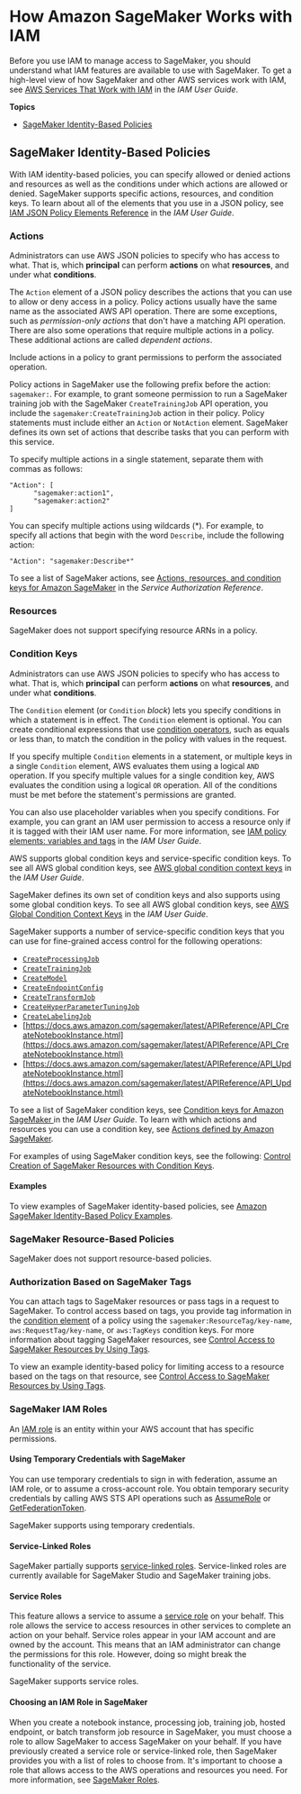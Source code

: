 # How Amazon SageMaker Works with IAM<a name="security_iam_service-with-iam"></a>

Before you use IAM to manage access to SageMaker, you should understand what IAM features are available to use with SageMaker\. To get a high\-level view of how SageMaker and other AWS services work with IAM, see [AWS Services That Work with IAM](https://docs.aws.amazon.com/IAM/latest/UserGuide/reference_aws-services-that-work-with-iam.html) in the *IAM User Guide*\.

**Topics**
+ [SageMaker Identity\-Based Policies](#security_iam_service-with-iam-id-based-policies)

## SageMaker Identity\-Based Policies<a name="security_iam_service-with-iam-id-based-policies"></a>

With IAM identity\-based policies, you can specify allowed or denied actions and resources as well as the conditions under which actions are allowed or denied\. SageMaker supports specific actions, resources, and condition keys\. To learn about all of the elements that you use in a JSON policy, see [IAM JSON Policy Elements Reference](https://docs.aws.amazon.com/IAM/latest/UserGuide/reference_policies_elements.html) in the *IAM User Guide*\.

### Actions<a name="security_iam_service-with-iam-id-based-policies-actions"></a>

Administrators can use AWS JSON policies to specify who has access to what\. That is, which **principal** can perform **actions** on what **resources**, and under what **conditions**\.

The `Action` element of a JSON policy describes the actions that you can use to allow or deny access in a policy\. Policy actions usually have the same name as the associated AWS API operation\. There are some exceptions, such as *permission\-only actions* that don't have a matching API operation\. There are also some operations that require multiple actions in a policy\. These additional actions are called *dependent actions*\.

Include actions in a policy to grant permissions to perform the associated operation\.

Policy actions in SageMaker use the following prefix before the action: `sagemaker:`\. For example, to grant someone permission to run a SageMaker training job with the SageMaker `CreateTrainingJob` API operation, you include the `sagemaker:CreateTrainingJob` action in their policy\. Policy statements must include either an `Action` or `NotAction` element\. SageMaker defines its own set of actions that describe tasks that you can perform with this service\.

To specify multiple actions in a single statement, separate them with commas as follows:

```
"Action": [
      "sagemaker:action1",
      "sagemaker:action2"
]
```

You can specify multiple actions using wildcards \(\*\)\. For example, to specify all actions that begin with the word `Describe`, include the following action:

```
"Action": "sagemaker:Describe*"
```



To see a list of SageMaker actions, see [Actions, resources, and condition keys for Amazon SageMaker](https://docs.aws.amazon.com/service-authorization/latest/reference/list_amazonsagemaker.html) in the *Service Authorization Reference*\.

### Resources<a name="security_iam_service-with-iam-id-based-policies-resources"></a>



SageMaker does not support specifying resource ARNs in a policy\.

### Condition Keys<a name="security_iam_service-with-iam-id-based-policies-conditionkeys"></a>

Administrators can use AWS JSON policies to specify who has access to what\. That is, which **principal** can perform **actions** on what **resources**, and under what **conditions**\.

The `Condition` element \(or `Condition` *block*\) lets you specify conditions in which a statement is in effect\. The `Condition` element is optional\. You can create conditional expressions that use [condition operators](https://docs.aws.amazon.com/IAM/latest/UserGuide/reference_policies_elements_condition_operators.html), such as equals or less than, to match the condition in the policy with values in the request\. 

If you specify multiple `Condition` elements in a statement, or multiple keys in a single `Condition` element, AWS evaluates them using a logical `AND` operation\. If you specify multiple values for a single condition key, AWS evaluates the condition using a logical `OR` operation\. All of the conditions must be met before the statement's permissions are granted\.

 You can also use placeholder variables when you specify conditions\. For example, you can grant an IAM user permission to access a resource only if it is tagged with their IAM user name\. For more information, see [IAM policy elements: variables and tags](https://docs.aws.amazon.com/IAM/latest/UserGuide/reference_policies_variables.html) in the *IAM User Guide*\. 

AWS supports global condition keys and service\-specific condition keys\. To see all AWS global condition keys, see [AWS global condition context keys](https://docs.aws.amazon.com/IAM/latest/UserGuide/reference_policies_condition-keys.html) in the *IAM User Guide*\.

SageMaker defines its own set of condition keys and also supports using some global condition keys\. To see all AWS global condition keys, see [AWS Global Condition Context Keys](https://docs.aws.amazon.com/IAM/latest/UserGuide/reference_policies_condition-keys.html) in the *IAM User Guide*\.



SageMaker supports a number of service\-specific condition keys that you can use for fine\-grained access control for the following operations:
+ [ `CreateProcessingJob`](https://docs.aws.amazon.com/sagemaker/latest/APIReference/API_CreateProcessingJob.html)
+ [ `CreateTrainingJob`](https://docs.aws.amazon.com/sagemaker/latest/APIReference/API_CreateTrainingJob.html)
+ [ `CreateModel`](https://docs.aws.amazon.com/sagemaker/latest/APIReference/API_CreateModel.html)
+ [ `CreateEndpointConfig`](https://docs.aws.amazon.com/sagemaker/latest/APIReference/API_CreateEndpointConfig.html)
+ [ `CreateTransformJob`](https://docs.aws.amazon.com/sagemaker/latest/APIReference/API_CreateTransformJob.html)
+ [ `CreateHyperParameterTuningJob`](https://docs.aws.amazon.com/sagemaker/latest/APIReference/API_CreateHyperParameterTuningJob.html)
+ [ `CreateLabelingJob`](https://docs.aws.amazon.com/sagemaker/latest/APIReference/API_CreateLabelingJob.html)
+ [https://docs.aws.amazon.com/sagemaker/latest/APIReference/API_CreateNotebookInstance.html](https://docs.aws.amazon.com/sagemaker/latest/APIReference/API_CreateNotebookInstance.html)
+ [https://docs.aws.amazon.com/sagemaker/latest/APIReference/API_UpdateNotebookInstance.html](https://docs.aws.amazon.com/sagemaker/latest/APIReference/API_UpdateNotebookInstance.html)

To see a list of SageMaker condition keys, see [Condition keys for Amazon SageMaker ](https://docs.aws.amazon.com/service-authorization/latest/reference/list_amazonsagemaker.html#amazonsagemaker-policy-keys) in the *IAM User Guide*\. To learn with which actions and resources you can use a condition key, see [Actions defined by Amazon SageMaker](https://docs.aws.amazon.com/service-authorization/latest/reference/list_amazonsagemaker.html#amazonsagemaker-actions-as-permissions)\.

For examples of using SageMaker condition keys, see the following: [Control Creation of SageMaker Resources with Condition Keys](security_iam_id-based-policy-examples.md#sagemaker-condition-examples)\.

#### Examples<a name="security_iam_service-with-iam-id-based-policies-examples"></a>



To view examples of SageMaker identity\-based policies, see [Amazon SageMaker Identity\-Based Policy Examples](security_iam_id-based-policy-examples.md)\.

### SageMaker Resource\-Based Policies<a name="security_iam_service-with-iam-resource-based-policies"></a>

SageMaker does not support resource\-based policies\.

### Authorization Based on SageMaker Tags<a name="security_iam_service-with-iam-tags"></a>

You can attach tags to SageMaker resources or pass tags in a request to SageMaker\. To control access based on tags, you provide tag information in the [condition element](https://docs.aws.amazon.com/IAM/latest/UserGuide/reference_policies_elements_condition.html) of a policy using the `sagemaker:ResourceTag/key-name`, `aws:RequestTag/key-name`, or `aws:TagKeys` condition keys\. For more information about tagging SageMaker resources, see [Control Access to SageMaker Resources by Using Tags](security_iam_id-based-policy-examples.md#access-tag-policy)\.

To view an example identity\-based policy for limiting access to a resource based on the tags on that resource, see [Control Access to SageMaker Resources by Using Tags](security_iam_id-based-policy-examples.md#access-tag-policy)\.

### SageMaker IAM Roles<a name="security_iam_service-with-iam-roles"></a>

An [IAM role](https://docs.aws.amazon.com/IAM/latest/UserGuide/id_roles.html) is an entity within your AWS account that has specific permissions\.

#### Using Temporary Credentials with SageMaker<a name="security_iam_service-with-iam-roles-tempcreds"></a>

You can use temporary credentials to sign in with federation, assume an IAM role, or to assume a cross\-account role\. You obtain temporary security credentials by calling AWS STS API operations such as [AssumeRole](https://docs.aws.amazon.com/STS/latest/APIReference/API_AssumeRole.html) or [GetFederationToken](https://docs.aws.amazon.com/STS/latest/APIReference/API_GetFederationToken.html)\. 

SageMaker supports using temporary credentials\.

#### Service\-Linked Roles<a name="security_iam_service-with-iam-roles-service-linked"></a>

SageMaker partially supports [service\-linked roles](https://docs.aws.amazon.com/IAM/latest/UserGuide/id_roles_terms-and-concepts.html#iam-term-service-linked-role)\. Service\-linked roles are currently available for SageMaker Studio and SageMaker training jobs\.

#### Service Roles<a name="security_iam_service-with-iam-roles-service"></a>

This feature allows a service to assume a [service role](https://docs.aws.amazon.com/IAM/latest/UserGuide/id_roles_terms-and-concepts.html#iam-term-service-role) on your behalf\. This role allows the service to access resources in other services to complete an action on your behalf\. Service roles appear in your IAM account and are owned by the account\. This means that an IAM administrator can change the permissions for this role\. However, doing so might break the functionality of the service\.

SageMaker supports service roles\.

#### Choosing an IAM Role in SageMaker<a name="security_iam_service-with-iam-roles-choose"></a>

When you create a notebook instance, processing job, training job, hosted endpoint, or batch transform job resource in SageMaker, you must choose a role to allow SageMaker to access SageMaker on your behalf\. If you have previously created a service role or service\-linked role, then SageMaker provides you with a list of roles to choose from\. It's important to choose a role that allows access to the AWS operations and resources you need\. For more information, see [SageMaker Roles](sagemaker-roles.md)\.